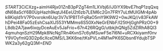 $START$3CiCXzg+aimH4Rjx01ZnB3pPZgT4m1LXVbj6/iJ0iYX9bvE7hqP1zqQxqdN68aScY6B0UpHazh9kqtJI4EeU2t6zb7LEM6c2Gn7FRY7uLtMUlGMr4pAbk8KiqId1rV7P0vxrokn6Uqr3V7s1PB1TrFqRaO5mY9K9W2+0wJKQ//v83FkAWhDPei48Fa05zEshCsaXIJ553YMMms6S50XxNeGrENbF/l25tHjGghPRzO0+9L8db2A7jaw6ixqyDceAuEv5JaFrio+67n426RQgG/utbkjhQNg5ZdZlRhA8Ql34qmuhqnSzH29Mpk8NcNgTRn4KvnS7c6yMSuwF5e7l6NI+uRCXkiyamf0nvY9VOyfmlQ3D2p6cXceDMS/L3KK6ne/tKsPVLn4M1wPK6SDbsn6YdujbTSPWK2a3y62gQ3M=$END$
